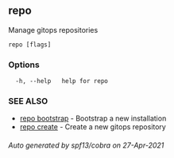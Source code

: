 ## repo

Manage gitops repositories

```
repo [flags]
```

### Options

```
  -h, --help   help for repo
```

### SEE ALSO

* [repo bootstrap](repo_bootstrap.md)	 - Bootstrap a new installation
* [repo create](repo_create.md)	 - Create a new gitops repository

###### Auto generated by spf13/cobra on 27-Apr-2021

